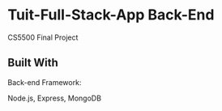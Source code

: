 # Tuit-Full-Stack-App Back-End
CS5500 Final Project

## Built With
Back-end Framework:

Node.js, Express, MongoDB
